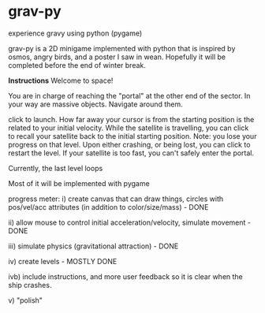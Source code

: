 grav-py
=======

experience gravy using python (pygame)

grav-py is a 2D minigame implemented with python that is inspired by osmos, angry birds, and a poster I saw in wean. Hopefully it will be completed before the end of winter break.

**Instructions**
Welcome to space! 

You are in charge of reaching the "portal" at the other end of the sector. In your way are massive objects. Navigate around them.

click to launch. How far away your cursor is from the starting position is the related to your initial velocity. While the satellite is travelling, you can click to recall your satellite back to the initial starting position. Note: you lose your progress on that level. Upon either crashing, or being lost, you can click to restart the level. If your satellite is too fast, you can't safely enter the portal.

Currently, the last level loops


Most of it will be implemented with pygame

progress meter:
i) create canvas that can draw things, circles with pos/vel/acc attributes (in addition to color/size/mass)  - DONE

ii) allow mouse to control initial acceleration/velocity, simulate movement - DONE

iii) simulate physics (gravitational attraction) - DONE

iv) create levels - MOSTLY DONE

ivb) include instructions, and more user feedback so it is clear when the ship crashes.

v) "polish"
